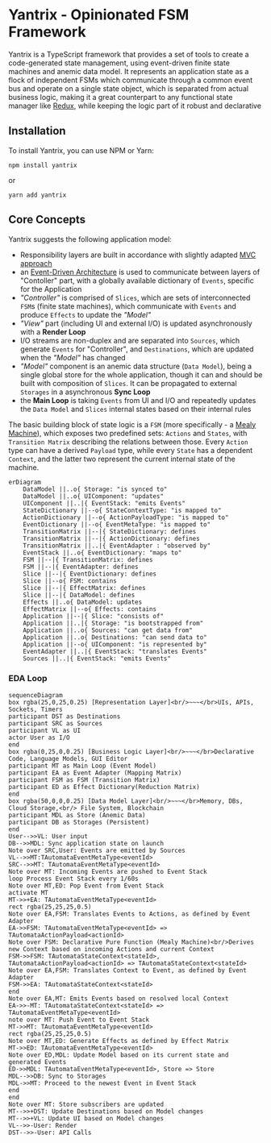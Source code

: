 # Yantrix - Opinionated FSM Framework

Yantrix is a TypeScript framework that provides a set of tools to create a code-generated state management, using
event-driven finite state machines and anemic data model. It represents an application state as a flock of independent
FSMs which communicate through a common event bus and operate on a single state object, which is separated from actual
business logic, making it a great counterpart to any functional state manager like [Redux](https://redux.js.org/), while
keeping the logic part of it robust and declarative

## Installation

To install Yantrix, you can use NPM or Yarn:

```
npm install yantrix
```

or

```
yarn add yantrix
```

## Core Concepts

Yantrix suggests the following application model:
- Responsibility layers are built in accordance with slightly adapted [MVC approach](https://en.wikipedia.org/wiki/Model%E2%80%93view%E2%80%93controller)
- an [Event-Driven Architecture](https://en.wikipedia.org/wiki/Event-driven_architecture) is used to communicate between layers of "Contoller" part, with a globally available dictionary of `Events`, specific for the Application
- _"Controller"_ is comprised of `Slices`, which are sets of interconnected `FSM`s (finite state machines), which communicate with `Events` and produce `Effects` to update the _"Model"_
- _"View"_ part (including UI and external I/O) is updated asynchronously with a **Render Loop**
- I/O streams are non-duplex and are separated into `Sources`, which generate `Events` for "Controller", and `Destinations`, which are updated when the _"Model"_ has changed
- _"Model"_ component is an anemic data structure (`Data Model`), being a single global store for the whole application, though it can and should be built with composition of `Slices`. It can be propagated to external `Storages` in a asynchronous **Sync Loop**
- the **Main Loop** is taking `Events` from UI and I/O and repeatedly updates the `Data Model` and `Slices` internal states based on their internal rules

The basic building block of state logic is a `FSM` (more specifically - a [Mealy Machine](https://en.wikipedia.org/wiki/Mealy_machine)), which exposes two predefined sets: `Actions` and `States`, with `Transition Matrix` describing the relations between those. Every `Action` type can have a derived `Payload` type, while every `State` has a dependent `Context`, and the latter two represent the current internal state of the machine. 

```mermaid
erDiagram
    DataModel ||..o{ Storage: "is synced to"    
    DataModel ||..o{ UIComponent: "updates"
    UIComponent ||..|{ EventStack: "emits Events"
    StateDictionary ||--o{ StateContextType: "is mapped to"
    ActionDictionary ||--o{ ActionPayloadType: "is mapped to"
    EventDictionary ||--o{ EventMetaType: "is mapped to"
    TransitionMatrix ||--|{ StateDictionary: defines
    TransitionMatrix ||--|{ ActionDictionary: defines
    TransitionMatrix ||..|{ EventAdapter : "observed by"
    EventStack ||..o{ EventDictionary: "maps to"
    FSM ||--|{ TransitionMatrix: defines
    FSM ||--|{ EventAdapter: defines
    Slice ||--|{ EventDictionary: defines
    Slice ||--o{ FSM: contains
    Slice ||--|{ EffectMatrix: defines
    Slice ||--|{ DataModel: defines
    Effects ||..o{ DataModel: updates
    EffectMatrix ||--o{ Effects: contains
    Application ||--|{ Slice: "consists of"
    Application ||..|{ Storage: "is bootstrapped from"    
    Application ||..o{ Sources: "can get data from"
    Application ||..o{ Destinations: "can send data to"
    Application ||--o{ UIComponent: "is represented by"       
    EventAdapter ||..|{ EventStack: "translates Events"
    Sources ||..|{ EventStack: "emits Events"
```

### EDA Loop

```mermaid
sequenceDiagram
box rgba(25,0,25,0.25) [Representation Layer]<br/>~~~</br>UIs, APIs, Sockets, Timers
participant DST as Destinations
participant SRC as Sources
participant VL as UI
actor User as I/O
end
box rgba(0,25,0,0.25) [Business Logic Layer]<br/>~~~</br>Declarative Code, Language Models, GUI Editor
participant MT as Main Loop (Event Model)
participant EA as Event Adapter (Mapping Matrix)
participant FSM as FSM (Transition Matrix)
participant ED as Effect Dictionary(Reduction Matrix)
end
box rgba(50,0,0,0.25) [Data Model Layer]<br/>~~~</br>Memory, DBs, Cloud Storage,<br/> File System, Blockchain
participant MDL as Store (Anemic Data)
participant DB as Storages (Persistent)
end
User-->>VL: User input
DB-->>MDL: Sync application state on launch
Note over SRC,User: Events are emitted by Sources
VL-->>MT:TAutomataEventMetaType<eventId>
SRC-->>MT: TAutomataEventMetaType<eventId>
Note over MT: Incoming Events are pushed to Event Stack
loop Process Event Stack every 1/60s
Note over MT,ED: Pop Event from Event Stack
activate MT
MT->>+EA: TAutomataEventMetaType<eventId>
rect rgba(25,25,25,0.5)
Note over EA,FSM: Translates Events to Actions, as defined by Event Adapter
EA->>FSM: TAutomataEventMetaType<eventId> => TAutomataActionPayload<actionId>
Note over FSM: Declarative Pure Function (Mealy Machine)<br/>Derives new Context based on incoming Actions and current Context
FSM->>FSM: TAutomataStateContext<stateId>, TAutomataActionPayload<actionId> => TAutomataStateContext<stateId>
Note over EA,FSM: Translates Context to Event, as defined by Event Adapter
FSM->>EA: TAutomataStateContext<stateId>
end
Note over EA,MT: Emits Events based on resolved local Context
EA->>-MT: TAutomataStateContext<stateId> => TAutomataEventMetaType<eventId>
note over MT: Push Event to Event Stack
MT->>MT: TAutomataEventMetaType<eventId>
rect rgba(25,25,25,0.5)
Note over MT,ED: Generate Effects as defined by Effect Matrix
MT->>ED: TAutomataEventMetaType<eventId>
Note over ED,MDL: Update Model based on its current state and generated Events
ED->>MDL: TAutomataEventMetaType<eventId>, Store => Store
MDL-->>DB: Sync to Storages
MDL->>MT: Proceed to the newest Event in Event Stack
end
end
Note over MT: Store subscribers are updated
MT-->>+DST: Update Destinations based on Model changes
MT-->>+VL: Update UI based on Model changes
VL-->>-User: Render
DST-->>-User: API Calls
```
